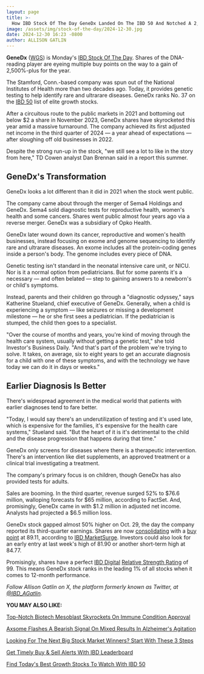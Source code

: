 ```yaml
---
layout: page
title: >-
  How IBD Stock Of The Day GeneDx Landed On The IBD 50 And Notched A 2,500% Gain
image: /assets/img/stock-of-the-day/2024-12-30.jpg
date: 2024-12-30 16:23 -0800
author: ALLISON GATLIN
---
```







**GeneDx** ([WGS](https://research.investors.com/quote.aspx?symbol=WGS)) is Monday's [IBD Stock Of The Day](https://www.investors.com/research/ibd-stock-of-the-day/). Shares of the DNA-reading player are eyeing multiple buy points on the way to a gain of 2,500%-plus for the year.


The Stamford, Conn.-based company was spun out of the National Institutes of Health more than two decades ago. Today, it provides genetic testing to help identify rare and ultrarare diseases. GeneDx ranks No. 37 on the [IBD 50](https://research.investors.com/stock-lists/ibd-50/) list of elite growth stocks.


After a circuitous route to the public markets in 2021 and bottoming out below $2 a share in November 2023, GeneDx shares have skyrocketed this year amid a massive turnaround. The company achieved its first adjusted net income in the third quarter of 2024 — a year ahead of expectations — after sloughing off old businesses in 2022.


Despite the strong run-up in the stock, "we still see a lot to like in the story from here," TD Cowen analyst Dan Brennan said in a report this summer.


GeneDx's Transformation
-----------------------


GeneDx looks a lot different than it did in 2021 when the stock went public.


The company came about through the merger of Sema4 Holdings and GeneDx. Sema4 sold diagnostic tests for reproductive health, women's health and some cancers. Shares went public almost four years ago via a reverse merger. GeneDx was a subsidiary of Opko Health.


GeneDx later wound down its cancer, reproductive and women's health businesses, instead focusing on exome and genome sequencing to identify rare and ultrarare diseases. An exome includes all the protein-coding genes inside a person's body. The genome includes every piece of DNA.


Genetic testing isn't standard in the neonatal intensive care unit, or NICU. Nor is it a normal option from pediatricians. But for some parents it's a necessary — and often belated — step to gaining answers to a newborn's or child's symptoms.


Instead, parents and their children go through a "diagnostic odyssey," says Katherine Stueland, chief executive of GeneDx. Generally, when a child is experiencing a symptom — like seizures or missing a development milestone — he or she first sees a pediatrician. If the pediatrician is stumped, the child then goes to a specialist.


"Over the course of months and years, you're kind of moving through the health care system, usually without getting a genetic test," she told Investor's Business Daily. "And that's part of the problem we're trying to solve. It takes, on average, six to eight years to get an accurate diagnosis for a child with one of these symptoms, and with the technology we have today we can do it in days or weeks."


Earlier Diagnosis Is Better
---------------------------


There's widespread agreement in the medical world that patients with earlier diagnoses tend to fare better.


"Today, I would say there's an underutilization of testing and it's used late, which is expensive for the families, it's expensive for the health care systems," Stueland said. "But the heart of it is it's detrimental to the child and the disease progression that happens during that time."


GeneDx only screens for diseases where there is a therapeutic intervention. There's an intervention like diet supplements, an approved treatment or a clinical trial investigating a treatment.


The company's primary focus is on children, though GeneDx has also provided tests for adults.


Sales are booming. In the third quarter, revenue surged 52% to $76.6 million, walloping forecasts for $65 million, according to FactSet. And, promisingly, GeneDx came in with $1.2 million in adjusted net income. Analysts had projected a $6.5 million loss.


GeneDx stock gapped almost 50% higher on Oct. 29, the day the company reported its third-quarter earnings. Shares are now [consolidating](https://www.investors.com/how-to-invest/investors-corner/investor-basics-why-learning-base-patterns-gets-the-ball-rolling/) with a [buy point](https://www.investors.com/how-to-invest/investors-corner/looking-for-an-earlier-entry-in-a-stock-learn-how-to-do-this/) at 89.11, according to [IBD MarketSurge](https://get.investors.com/marketsurge/?src=apa1bq). Investors could also look for an early entry at last week's high of 81.90 or another short-term high at 84.77.


Promisingly, shares have a perfect [IBD Digital](https://www.investors.com/product/ibd-digital/?artProdLink=IBD_Digital) [Relative Strength Rating](https://www.investors.com/how-to-invest/investors-corner/relative-strength-rating-stock-chart-analysis-helps-pick-outstanding-growth-stocks/) of 99. This means GeneDx stock ranks in the leading 1% of all stocks when it comes to 12-month performance.


*Follow Allison Gatlin on X, the platform formerly known as Twitter, at [@IBD\_AGatlin](https://x.com/IBD_AGatlin).*


**YOU MAY ALSO LIKE:**


[Top-Notch Biotech Mesoblast Skyrockets On Immune Condition Approval](https://www.investors.com/news/technology/mesoblast-biotech-stock-graft-versus-host-disease-ryoncil-approval/)


[Axsome Flashes A Bearish Signal On Mixed Results In Alzheimer's Agitation](https://www.investors.com/news/technology/axsome-therapeutics-axsome-stock-alzheimers-disease-agitation/)


[Looking For The Next Big Stock Market Winners? Start With These 3 Steps](https://www.investors.com/research/how-to-invest-in-the-stock-market-start-with-a-simple-routine/)


[Get Timely Buy & Sell Alerts With IBD Leaderboard](https://www.investors.com/product/leaderboard/?artProdLink=Leaderboard)


[Find Today's Best Growth Stocks To Watch With IBD 50](https://www.investors.com/research/ibd-50-growth-stocks-to-watch/)




